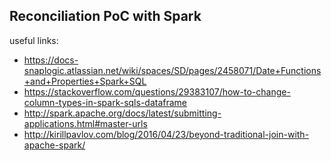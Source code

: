 ## Reconciliation PoC with Spark


useful links:
 - https://docs-snaplogic.atlassian.net/wiki/spaces/SD/pages/2458071/Date+Functions+and+Properties+Spark+SQL
 - https://stackoverflow.com/questions/29383107/how-to-change-column-types-in-spark-sqls-dataframe
 - http://spark.apache.org/docs/latest/submitting-applications.html#master-urls
 - http://kirillpavlov.com/blog/2016/04/23/beyond-traditional-join-with-apache-spark/
